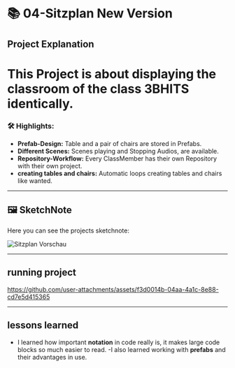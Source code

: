 
# 📚 04-Sitzplan New Version

## Project Explanation
# This Project is about displaying the classroom of the class 3BHITS identically.

### 🛠️ Highlights:
- **Prefab-Design:** Table and a pair of chairs are stored in Prefabs.
- **Different Scenes:** Scenes playing and Stopping Audios, are available.
- **Repository-Workflow:** Every ClassMember has their own Repository with their own project.
- **creating tables and chairs:** Automatic loops creating tables and chairs like wanted.

---

## 🖼️ SketchNote
Here you can see the projects sketchnote:

![Sitzplan Vorschau](https://github.com/user-attachments/assets/32c8a640-43e0-446a-996c-47a3db9b597c)

---
## running project 
https://github.com/user-attachments/assets/f3d0014b-04aa-4a1c-8e88-cd7e5d415365

---
## lessons learned
- I learned how important **notation** in code really is, it makes large code blocks so much easier to read. 
-I also learned working with **prefabs** and their advantages in use.
